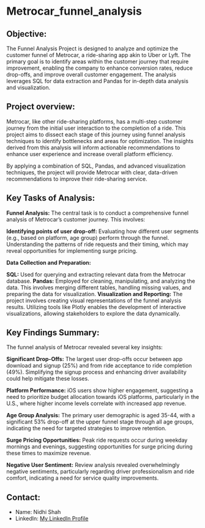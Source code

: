 # Metrocar_funnel_analysis

## Objective:

The Funnel Analysis Project is designed to analyze and optimize the customer funnel of Metrocar, a ride-sharing app akin to Uber or Lyft. The primary goal is to identify areas within the customer journey that require improvement, enabling the company to enhance conversion rates, reduce drop-offs, and improve overall customer engagement. The analysis leverages SQL for data extraction and Pandas for in-depth data analysis and visualization.

## Project overview:

Metrocar, like other ride-sharing platforms, has a multi-step customer journey from the initial user interaction to the completion of a ride. This project aims to dissect each stage of this journey using funnel analysis techniques to identify bottlenecks and areas for optimization. The insights derived from this analysis will inform actionable recommendations to enhance user experience and increase overall platform efficiency.

By applying a combination of SQL, Pandas, and advanced visualization techniques, the project will provide Metrocar with clear, data-driven recommendations to improve their ride-sharing service.

## Key Tasks of Analysis:

**Funnel Analysis:** The central task is to conduct a comprehensive funnel analysis of Metrocar’s customer journey. This involves:

**Identifying points of user drop-off:** Evaluating how different user segments (e.g., based on platform, age group) perform through the funnel. Understanding the patterns of ride requests and their timing, which may reveal opportunities for implementing surge pricing.

**Data Collection and Preparation:**

**SQL:** Used for querying and extracting relevant data from the Metrocar database. **Pandas:** Employed for cleaning, manipulating, and analyzing the data. This involves merging different tables, handling missing values, and preparing the data for visualization. **Visualization and Reporting:** The project involves creating visual representations of the funnel analysis results. Utilizing tools like Plotly enables the development of interactive visualizations, allowing stakeholders to explore the data dynamically.

## Key Findings Summary:

The funnel analysis of Metrocar revealed several key insights:

**Significant Drop-Offs:** The largest user drop-offs occur between app download and signup (25%) and from ride acceptance to ride completion (49%). Simplifying the signup process and enhancing driver availability could help mitigate these losses.

**Platform Performance:** iOS users show higher engagement, suggesting a need to prioritize budget allocation towards iOS platforms, particularly in the U.S., where higher income levels correlate with increased app revenue.

**Age Group Analysis:** The primary user demographic is aged 35-44, with a significant 53% drop-off at the upper funnel stage through all age groups, indicating the need for targeted strategies to improve retention.

**Surge Pricing Opportunities:** Peak ride requests occur during weekday mornings and evenings, suggesting opportunities for surge pricing during these times to maximize revenue.

**Negative User Sentiment:** Review analysis revealed overwhelmingly negative sentiments, particularly regarding driver professionalism and ride comfort, indicating a need for service quality improvements.

## Contact:

- Name: Nidhi Shah
- LinkedIn: [My LinkedIn Profile](<https://www.linkedin.com/in/nidhishah01>)


